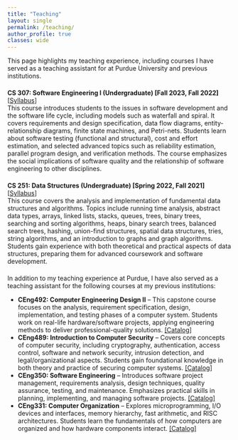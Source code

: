 ```yaml
---
title: "Teaching"
layout: single
permalink: /teaching/
author_profile: true
classes: wide
---
```


<style>
.page__title {
    color: #494e52 !important;
    font-weight: bold;
}
.page__content {
    font-size: 1em;
    color: #494e52;
}
</style>

<div class="teaching-intro">
This page highlights my teaching experience, including courses I have served as a teaching assistant for at Purdue University and previous institutions.
</div>

<div style="margin-bottom: 1.5em;"></div>
<div>
  <b>CS 307: Software Engineering I (Undergraduate) [Fall 2023, Fall 2022]</b> [<a href="https://www.cs.purdue.edu/academic-programs/courses/canonical/cs307.html" target="_blank">Syllabus</a>]<br/>
  This course introduces students to the issues in software development and the software life cycle, including models such as waterfall and spiral. It covers requirements and design specification, data flow diagrams, entity-relationship diagrams, finite state machines, and Petri-nets. Students learn about software testing (functional and structural), cost and effort estimation, and selected advanced topics such as reliability estimation, parallel program design, and verification methods. The course emphasizes the social implications of software quality and the relationship of software engineering to other disciplines.
</div>
<div style="margin-bottom: 1.5em;"></div>
<div>
  <b>CS 251: Data Structures (Undergraduate) [Spring 2022, Fall 2021]</b> [<a href="https://www.cs.purdue.edu/academic-programs/courses/canonical/cs251.html" target="_blank">Syllabus</a>]<br/>
  This course covers the analysis and implementation of fundamental data structures and algorithms. Topics include running time analysis, abstract data types, arrays, linked lists, stacks, queues, trees, binary trees, searching and sorting algorithms, heaps, binary search trees, balanced search trees, hashing, union-find structures, spatial data structures, tries, string algorithms, and an introduction to graphs and graph algorithms. Students gain experience with both theoretical and practical aspects of data structures, preparing them for advanced coursework and software development.
</div>
<div style="margin-top: 1.5em;">
  In addition to my teaching experience at Purdue, I have also served as a teaching assistant for the following courses at my previous institutions:
  <ul>
    <li><b>CEng492: Computer Engineering Design II</b> – This capstone course focuses on the analysis, requirement specification, design, implementation, and testing phases of a computer system. Students work on real-life hardware/software projects, applying engineering methods to deliver professional-quality solutions. <a href="https://catalog.metu.edu.tr/course.php?course_code=5710492" target="_blank">[Catalog]</a></li>
    <li><b>CEng489: Introduction to Computer Security</b> – Covers core concepts of computer security, including cryptography, authentication, access control, software and network security, intrusion detection, and legal/organizational aspects. Students gain foundational knowledge in both theory and practice of securing computer systems. <a href="https://eonur.ceng.metu.edu.tr/ceng489-introduction-to-computer-security/" target="_blank">[Catalog]</a></li>
    <li><b>CEng350: Software Engineering</b> – Introduces software project management, requirements analysis, design techniques, quality assurance, testing, and maintenance. Emphasizes practical skills in planning, implementing, and managing software projects. <a href="https://catalog.metu.edu.tr/course.php?course_code=5710350" target="_blank">[Catalog]</a></li>
    <li><b>CEng331: Computer Organization</b> – Explores microprogramming, I/O devices and interfaces, memory hierarchy, fast arithmetic, and RISC architectures. Students learn the fundamentals of how computers are organized and how hardware components interact. <a href="https://catalog.metu.edu.tr/course.php?prog=571&course_code=5710331" target="_blank">[Catalog]</a></li>
  </ul>
</div>

<!-- Add your detailed teaching content here, e.g., course descriptions, semesters, and links to syllabi. --> 